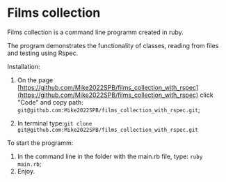 # Films collection

Films collection is a command line programm created in ruby.

The program demonstrates the functionality of classes, reading from files and testing using Rspec.


Installation:
1. On the page [https://github.com/Mike2022SPB/films_collection_with_rspec](https://github.com/Mike2022SPB/films_collection_with_rspec) click "Code" and copy path: <code>git<span></span>@github.com:Mike2022SPB/films_collection_with_rspec.git</code>;


2. In terminal type:<code>git clone git@github<span></span>.com:Mike2022SPB/films_collection_with_rspec.git</code>



To start the programm: 
1. In the command line in the folder with the main.rb file, type: <code>ruby main.rb</code>;
2. Enjoy.
